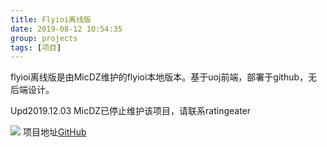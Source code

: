 ```yaml
---
title: Flyioi离线版
date: 2019-08-12 10:54:35
group: projects
tags: [项目]
---
```


flyioi离线版是由MicDZ维护的flyioi本地版本。基于uoj前端，部署于github，无后端设计。

Upd2019.12.03 MicDZ已停止维护该项目，请联系ratingeater

[![](https://www.micdz.cn/img/2019-10-02-25.png)](https://yl.micdz.cn/)
项目地址[GitHub](https://github.com/MicDZ/Flyioi-offline)

<!--more-->

